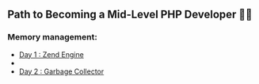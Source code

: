 ## Path to Becoming a Mid-Level PHP Developer 👨‍💻



### Memory management:
- [Day 1 : Zend Engine](./Zend-Engine/README.md)
- 
- [Day 2 : Garbage Collector](./GC/README.md)
